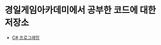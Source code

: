 # 경일게임아카데미에서 공부한 코드에 대한 저장소

+ [C# 프로그래밍](https://github.com/parkrye/KGA/tree/master/KGA/00.CSharpProgramming)
